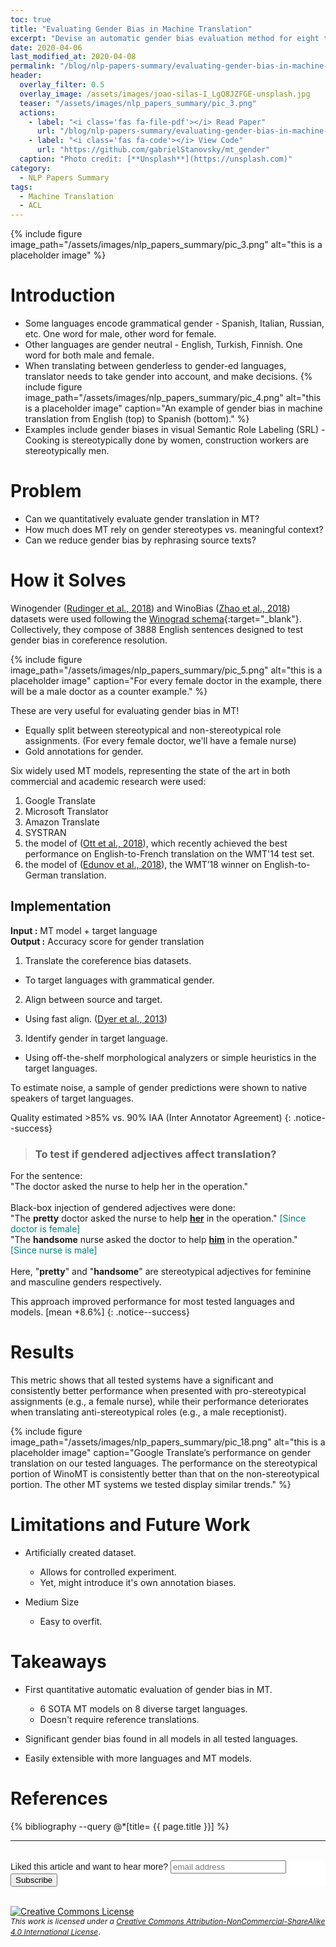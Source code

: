 ```yaml
---
toc: true
title: "Evaluating Gender Bias in Machine Translation"
excerpt: "Devise an automatic gender bias evaluation method for eight target languages with grammatical gender, based on morphological analysis."
date: 2020-04-06
last_modified_at: 2020-04-08
permalink: "/blog/nlp-papers-summary/evaluating-gender-bias-in-machine-translation/"
header:
  overlay_filter: 0.5
  overlay_image: /assets/images/joao-silas-I_LgQ8JZFGE-unsplash.jpg
  teaser: "/assets/images/nlp_papers_summary/pic_3.png"
  actions:
    - label: "<i class='fas fa-file-pdf'></i> Read Paper"
      url: "/blog/nlp-papers-summary/evaluating-gender-bias-in-machine-translation/#references"  
    - label: "<i class='fas fa-code'></i> View Code"
      url: "https://github.com/gabrielStanovsky/mt_gender"  
  caption: "Photo credit: [**Unsplash**](https://unsplash.com)"
category: 
  - NLP Papers Summary
tags:
  - Machine Translation
  - ACL   
---
```

{% include figure image_path="/assets/images/nlp_papers_summary/pic_3.png"
 alt="this is a placeholder image" %}

# Introduction
* Some languages encode grammatical gender - Spanish, Italian, Russian, etc. One word for male, other word for female.
* Other languages are gender neutral - English, Turkish, Finnish. One word for both male and female.
* When translating between genderless to gender-ed languages, translator needs to take gender into account, and make decisions.
{% include figure image_path="/assets/images/nlp_papers_summary/pic_4.png"
 alt="this is a placeholder image" 
 caption="An example of gender bias in machine translation from English (top) to Spanish (bottom)." %}
* Examples include gender biases in visual Semantic Role Labeling (SRL) - Cooking is stereotypically done by women, construction workers are stereotypically men. 

# Problem
* Can we quantitatively evaluate gender translation in MT?
* How much does MT rely on gender stereotypes vs. meaningful context?
* Can we reduce gender bias by rephrasing source texts?

# How it Solves
Winogender ([Rudinger et al., 2018](https://www.aclweb.org/anthology/N18-2002.pdf])) and 
WinoBias ([Zhao et al., 2018](https://www.aclweb.org/anthology/N18-2003.pdf])) datasets were used 
following the [Winograd schema](https://www.aaai.org/ocs/index.php/SSS/SSS11/paper/viewFile/2502/2964){:target="_blank"}. 
Collectively, they compose of 3888 English sentences designed to test gender bias in coreference resolution.

{% include figure image_path="/assets/images/nlp_papers_summary/pic_5.png"
 alt="this is a placeholder image" 
 caption="For every female doctor in the example, there will be a male doctor as a counter example." %}
 
These are very useful for evaluating gender bias in MT!
 * Equally split between stereotypical and non-stereotypical role assignments. (For every female doctor, we'll have a 
 female nurse)
 * Gold annotations for gender.
 
Six widely used MT models, representing the state of the art in both commercial and academic research
were used:
1. Google Translate
2. Microsoft Translator
3. Amazon Translate
4. SYSTRAN 
5. the model of ([Ott et al., 2018](https://www.aclweb.org/anthology/W18-6301.pdf)), which recently achieved the best performance on English-to-French
translation on the WMT'14 test set.
6. the model of ([Edunov et al., 2018](https://www.aclweb.org/anthology/D18-1045.pdf)), the WMT’18 winner on English-to-German translation. 
  
## Implementation
**Input :** MT model + target language<br>
**Output :** Accuracy score for gender translation

1. Translate the coreference bias datasets.
  * To target languages with grammatical gender.
 
2. Align between source and target.
  * Using fast align. ([Dyer et al., 2013](https://www.aclweb.org/anthology/N13-1073.pdf))
 
 3. Identify gender in target language.
  * Using off-the-shelf morphological analyzers or simple heuristics in the target languages.

To estimate noise, a sample of gender predictions were shown to native speakers of target languages.

Quality estimated >85% vs. 90% IAA (Inter Annotator Agreement)
{: .notice--success} 

> ### To test if gendered adjectives affect translation?
For the sentence:<br>
"The doctor asked the nurse to help her in the operation."<br><br>
Black-box injection of gendered adjectives were done:<br>
"The **pretty** doctor asked the nurse to help **<u>her</u>** in the operation."
<span style='color:teal'>[Since doctor is female]</span><br>
"The **handsome** nurse asked the doctor to help **<u>him</u>** in the operation."
<span style='color:teal'>[Since nurse is male]</span><br><br>
Here, "**pretty**" and "**handsome**" are stereotypical adjectives for feminine and masculine genders respectively.

This approach improved performance for most tested languages and models. [mean +8.6%]
{: .notice--success} 

# Results
This metric shows that all tested systems have a significant and consistently better performance when presented with pro-stereotypical
assignments (e.g., a female nurse), while their
performance deteriorates when translating anti-stereotypical roles (e.g., a male receptionist).

{% include figure image_path="/assets/images/nlp_papers_summary/pic_18.png"
 alt="this is a placeholder image" 
 caption="Google Translate’s performance on gender translation on our tested languages. The performance on the
stereotypical portion of WinoMT is consistently better than that on the non-stereotypical portion. The other MT
systems we tested display similar trends." %}

 
# Limitations and Future Work
* Artificially created dataset.
  * Allows for controlled experiment.
  * Yet, might introduce it's own annotation biases.
 
* Medium Size 
  * Easy to overfit.
 
# Takeaways
* First quantitative automatic evaluation of gender bias in MT.
  * 6 SOTA MT models on 8 diverse target languages.
  * Doesn't require reference translations.
  
* Significant gender bias found in all models in all tested languages.
* Easily extensible with more languages and MT models.

# References
{% bibliography --query @*[title= {{ page.title }}] %}

---
<br>
<!-- Begin Mailchimp Signup Form -->
<link href="//cdn-images.mailchimp.com/embedcode/horizontal-slim-10_7.css" rel="stylesheet" type="text/css">
<style type="text/css">
	#mc_embed_signup{background:#fff; clear:left; font:14px Helvetica,Arial,sans-serif; width:100%;}
	/* Add your own Mailchimp form style overrides in your site stylesheet or in this style block.
	   We recommend moving this block and the preceding CSS link to the HEAD of your HTML file. */
</style>
<div id="mc_embed_signup" class="archive__item">
<form action="https://github.us19.list-manage.com/subscribe/post?u=011e5e92fe856b3d318b414ad&amp;id=f8ae890e5c" method="post" id="mc-embedded-subscribe-form" name="mc-embedded-subscribe-form" class="validate" target="_blank" novalidate>
    <div id="mc_embed_signup_scroll">
	<label for="mce-EMAIL">Liked this article and want to hear more?</label>
	<input type="email" value="" name="EMAIL" class="email" id="mce-EMAIL" placeholder="email address" required>
    <!-- real people should not fill this in and expect good things - do not remove this or risk form bot signups-->
    <div style="position: absolute; left: -5000px;" aria-hidden="true"><input type="text" name="b_92fe86c389878585bc87837e8_50543deff9" tabindex="-1" value=""></div>
    <div class="clear"><input type="submit" value="Subscribe" name="subscribe" id="mc-embedded-subscribe" class="button"></div>
    </div>
</form>
</div>
<!--End mc_embed_signup-->
<br>
<a rel="license" href="http://creativecommons.org/licenses/by-nc-sa/4.0/"><img alt="Creative Commons License" style="border-width:0" src="https://i.creativecommons.org/l/by-nc-sa/4.0/88x31.png" /></a><br /><i style="font-size:12px">This work is licensed under a </i><a rel="license" href="http://creativecommons.org/licenses/by-nc-sa/4.0/"><i style="font-size:12px">Creative Commons Attribution-NonCommercial-ShareAlike 4.0 International License</i></a>.
